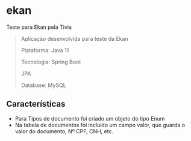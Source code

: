 # ekan
Teste para Ekan pela Tivia

> Aplicação desenvolvida para teste da Ekan
> 
> Plataforma: Java 11
> 
> Tecnologia: Spring Boot
> 
> JPA
>
> Database: MySQL

## Características
- Para Tipos de documento foi criado um objeto do tipo Enum
- Na tabela de documentos foi incluido um campo valor, que guarda o valor do documento, Nº CPF, CNH, etc.
